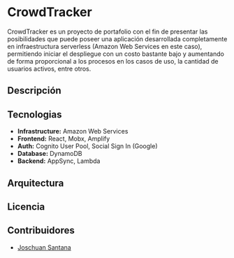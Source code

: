 # CrowdTracker
CrowdTracker es un proyecto de portafolio con el fin de presentar las posibilidades que puede poseer una aplicación desarrollada completamente en infraestructura serverless (Amazon Web Services en este caso), permitiendo iniciar el despliegue con un costo bastante bajo y aumentando de forma proporcional a los procesos en los casos de uso, la cantidad de usuarios activos, entre otros.

## Descripción
## Tecnologias
- **Infrastructure:** Amazon Web Services
- **Frontend:** React, Mobx, Amplify
- **Auth:** Cognito User Pool, Social Sign In (Google)
- **Database:** DynamoDB
- **Backend:** AppSync, Lambda

## Arquitectura
## Licencia
## Contribuidores
- [Joschuan Santana](https://www.linkedin.com/in/joschuansantana/)
